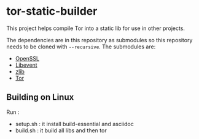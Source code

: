 # tor-static-builder

This project helps compile Tor into a static lib for use in other projects.

The dependencies are in this repository as submodules so this repository needs to be cloned with `--recursive`. The
submodules are:

* [OpenSSL](https://github.com/openssl/openssl/)
* [Libevent](https://github.com/libevent/libevent) 
* [zlib](https://github.com/madler/zlib)
* [Tor](https://github.com/torproject/tor)

## Building on Linux

Run :
* setup.sh : it install build-essential and asciidoc
* build.sh : it build all libs and then tor
